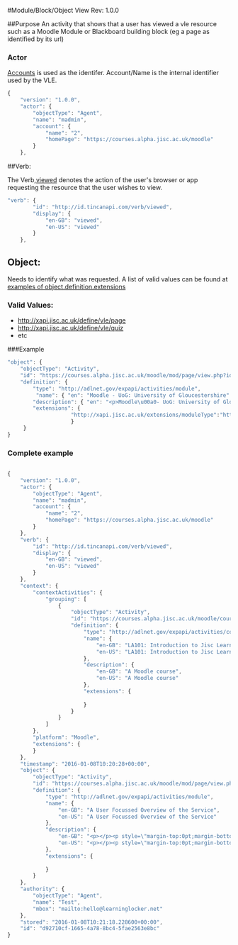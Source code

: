 #Module/Block/Object View
Rev: 1.0.0

##Purpose
An activity that shows that a user has viewed a vle resource such as a Moodle Module or Blackboard building block (eg a page as identified by its url)

### Actor
[Accounts](common_statements.md#actor.account) is used as the identifer.  Account/Name is the internal identifier used by the VLE.
``` Javascript
{
    "version": "1.0.0",
    "actor": {
        "objectType": "Agent",
        "name": "madmin",
        "account": {
            "name": "2",
            "homePage": "https://courses.alpha.jisc.ac.uk/moodle"
        }
    },
```

##Verb:

The Verb,[viewed](vocabulary.md#verbs) denotes the action of the user's browser or app requesting the resource that the user wishes to view.

``` javascript
"verb": {
        "id": "http://id.tincanapi.com/verb/viewed",
        "display": {
            "en-GB": "viewed",
            "en-US": "viewed"
        }
    },
```

## Object:
Needs to identify what was requested. A list of valid values can be found at [examples of object.definition.extensions](vocabulary#Object.definition.extension)

### Valid Values:
- http://xapi.jisc.ac.uk/define/vle/page
- http://xapi.jisc.ac.uk/define/vle/quiz
- etc

	 
###Example
``` javascript
"object": {
	"objectType": "Activity",
	"id": "https://courses.alpha.jisc.ac.uk/moodle/mod/page/view.php?id=250"   	 	//  unique id or url of the item being logged into
	"definition": {
		"type": "http://adlnet.gov/expapi/activities/module",			//  definition type as above
		 "name": { "en": "Moodle - UoG: University of Gloucestershire" },			   //  name of item as returned by VLE
		"description": { "en": "<p>Moodle\u00a0- UoG: University of Gloucestershire</p>"	 } //  description of item as returned by VLE
		"extensions": {
    				"http://xapi.jisc.ac.uk/extensions/moduleType":"http://xapi.jisc.ac.uk/define/vle/page",
            	 	}
	 }
}
```

### Complete example

```javascript

{
    "version": "1.0.0",
    "actor": {
        "objectType": "Agent",
        "name": "madmin",
        "account": {
            "name": "2",
            "homePage": "https://courses.alpha.jisc.ac.uk/moodle"
        }
    },
    "verb": {
        "id": "http://id.tincanapi.com/verb/viewed",
        "display": {
            "en-GB": "viewed",
            "en-US": "viewed"
        }
    },
    "context": {
        "contextActivities": {
            "grouping": [
                {
                    "objectType": "Activity",
                    "id": "https://courses.alpha.jisc.ac.uk/moodle/course.php?id=5",
                    "definition": {
                        "type": "http://adlnet.gov/expapi/activities/course",
                        "name": {
                            "en-GB": "LA101: Introduction to Jisc Learning Analytics",
                            "en-US": "LA101: Introduction to Jisc Learning Analytics"
                        },
                        "description": {
                            "en-GB": "A Moodle course",
                            "en-US": "A Moodle course"
                        },
                        "extensions": {
                            
                        }
                    }
                }
            ]
        },
        "platform": "Moodle",
        "extensions": {
        }
    },
    "timestamp": "2016-01-08T10:20:28+00:00",
    "object": {
        "objectType": "Activity",
        "id": "https://courses.alpha.jisc.ac.uk/moodle/mod/page/view.php?id=117",
        "definition": {
            "type": "http://adlnet.gov/expapi/activities/module",
            "name": {
                "en-GB": "A User Focussed Overview of the Service",
                "en-US": "A User Focussed Overview of the Service"
            },
            "description": {
                "en-GB": "<p></p><p style=\"margin-top:0pt;margin-bottom:0pt;margin-left:0in;text-align:left;\r\ndirection:ltr;unicode-bidi:embed;word-break:normal;\r\npunctuation-wrap:hanging\"><br></p><p></p>",
                "en-US": "<p></p><p style=\"margin-top:0pt;margin-bottom:0pt;margin-left:0in;text-align:left;\r\ndirection:ltr;unicode-bidi:embed;word-break:normal;\r\npunctuation-wrap:hanging\"><br></p><p></p>"
            },
            "extensions": {
                
            }
        }
    },
    "authority": {
        "objectType": "Agent",
        "name": "Test",
        "mbox": "mailto:hello@learninglocker.net"
    },
    "stored": "2016-01-08T10:21:18.228600+00:00",
    "id": "d92710cf-1665-4a78-8bc4-5fae2563e8bc"
}
```
